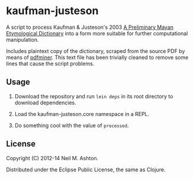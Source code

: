 # kaufman-justeson

A script to process Kaufman & Justeson's 2003
[A Preliminary Mayan Etymological Dictionary](http://www.famsi.org/reports/01051/index.html)
into a form more suitable for further computational manipulation.

Includes plaintext copy of the dictionary, scraped from the source PDF
by means of [pdfminer](http://www.unixuser.org/~euske/python/pdfminer/index.html).
This text file has been trivially cleaned to remove some lines that
cause the script problems.

## Usage

1. Download the repository and run `lein deps` in its root directory to download dependencies.

2. Load the kaufman-justeson.core namespace in a REPL.

3. Do something cool with the value of `processed`.

## License

Copyright (C) 2012-14 Neil M. Ashton.

Distributed under the Eclipse Public License, the same as Clojure.
